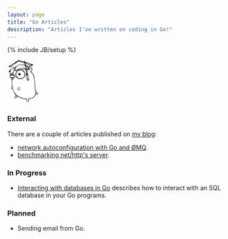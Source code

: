 ```yaml
---
layout: page
title: "Go Articles"
description: "Articles I've written on coding in Go!"
---
```

{% include JB/setup %}

![One of the Go gopher mascots from the Go homepage](/images/gopher/doc.png)

### External
There are a couple of articles published on
[my blog](http://www.kyleisom.net):

* [network autoconfiguration with Go and ØMQ](http://www.kyleisom.net/blog/2013/02/26/network-autoconfiguration-with-go-and-zmq).
* [benchmarking net/http's server](https://nodality.io/goweb_bench).

### In Progress
* [Interacting with databases in Go](/articles/2012-09-01-interacting-with-a-database-in-go.html)
describes how to interact with an SQL database in your Go programs.

### Planned
* Sending email from Go.
